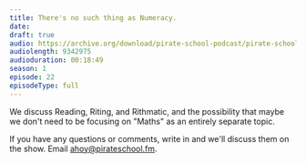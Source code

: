 ```yaml
---
title: There's no such thing as Numeracy.
date: 
draft: true
audio: https://archive.org/download/pirate-school-podcast/pirate-school-22.mp3
audiolength: 9342975
audioduration: 00:18:49
season: 1
episode: 22
episodeType: full
---
```


We discuss Reading, Riting, and Rithmatic, and the possibility that maybe we don't need to be focusing on "Maths" as an entirely separate topic.

If you have any questions or comments, write in and we'll discuss them on the show. Email ahoy@pirateschool.fm.